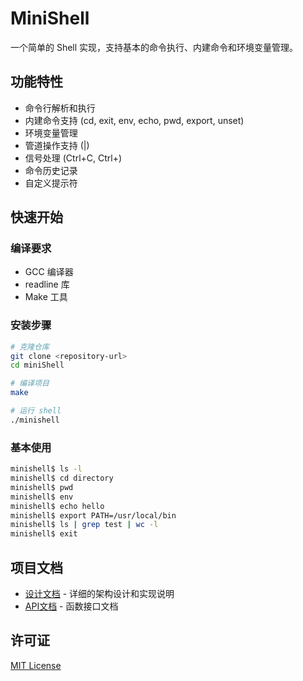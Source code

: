 # MiniShell

一个简单的 Shell 实现，支持基本的命令执行、内建命令和环境变量管理。

## 功能特性

- 命令行解析和执行
- 内建命令支持 (cd, exit, env, echo, pwd, export, unset)
- 环境变量管理
- 管道操作支持 (|)
- 信号处理 (Ctrl+C, Ctrl+\)
- 命令历史记录
- 自定义提示符

## 快速开始

### 编译要求

- GCC 编译器
- readline 库
- Make 工具

### 安装步骤

```bash
# 克隆仓库
git clone <repository-url>
cd miniShell

# 编译项目
make

# 运行 shell
./minishell
```

### 基本使用

```bash
minishell$ ls -l
minishell$ cd directory
minishell$ pwd
minishell$ env
minishell$ echo hello
minishell$ export PATH=/usr/local/bin
minishell$ ls | grep test | wc -l
minishell$ exit
```

## 项目文档

- [设计文档](doc/design.md) - 详细的架构设计和实现说明
- [API文档](doc/api.md) - 函数接口文档

## 许可证

[MIT License](LICENSE)
